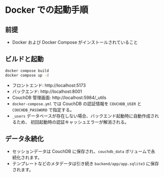 # Docker での起動手順

## 前提
- Docker および Docker Compose がインストールされていること

## ビルドと起動
```bash
docker compose build
docker compose up -d
```
- フロントエンド: http://localhost:5173
- バックエンド: http://localhost:8001
- CouchDB 管理画面: http://localhost:5984/_utils
- `docker-compose.yml` では CouchDB の認証情報を `COUCHDB_USER` と `COUCHDB_PASSWORD` で指定する。
- `_users` データベースが存在しない場合、バックエンド起動時に自動作成されるため、
  初回起動時の認証キャッシュエラーが解消される。

## データ永続化
- セッションデータは CouchDB に保存され、`couchdb_data` ボリュームで永続化されます。
- テンプレートなどのメタデータは引き続き `backend/app/app.sqlite3` に保存されます。
